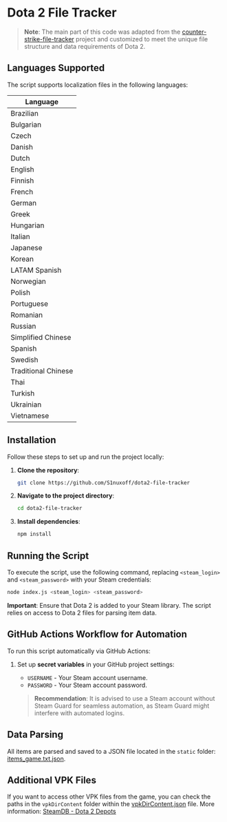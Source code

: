 
# Dota 2 File Tracker

> **Note**: The main part of this code was adapted from the [counter-strike-file-tracker](https://github.com/ByMykel/counter-strike-file-tracker) project and customized to meet the unique file structure and data requirements of Dota 2.

## Languages Supported

The script supports localization files in the following languages:

| Language         |
| ---------------- |
| Brazilian        |
| Bulgarian        |
| Czech            |
| Danish           |
| Dutch            |
| English          |
| Finnish          |
| French           |
| German           |
| Greek            |
| Hungarian        |
| Italian          |
| Japanese         |
| Korean           |
| LATAM Spanish    |
| Norwegian        |
| Polish           |
| Portuguese       |
| Romanian         |
| Russian          |
| Simplified Chinese|
| Spanish          |
| Swedish          |
| Traditional Chinese|
| Thai             |
| Turkish          |
| Ukrainian        |
| Vietnamese       |

## Installation

Follow these steps to set up and run the project locally:

1. **Clone the repository**:
   ```bash
   git clone https://github.com/S1nuxoff/dota2-file-tracker
   ```

2. **Navigate to the project directory**:
   ```bash
   cd dota2-file-tracker
   ```

3. **Install dependencies**:
   ```bash
   npm install
   ```

## Running the Script

To execute the script, use the following command, replacing `<steam_login>` and `<steam_password>` with your Steam credentials:

```bash
node index.js <steam_login> <steam_password>
```

**Important**: Ensure that Dota 2 is added to your Steam library. The script relies on access to Dota 2 files for parsing item data.

## GitHub Actions Workflow for Automation

To run this script automatically via GitHub Actions:

1. Set up **secret variables** in your GitHub project settings:
   - `USERNAME` - Your Steam account username.
   - `PASSWORD` - Your Steam account password.

   > **Recommendation**: It is advised to use a Steam account without Steam Guard for seamless automation, as Steam Guard might interfere with automated logins.

## Data Parsing

All items are parsed and saved to a JSON file located in the `static` folder: [items_game.txt.json](https://github.com/S1nuxoff/dota2-file-tracker/blob/main/static/items_game.txt.json).

## Additional VPK Files

If you want to access other VPK files from the game, you can check the paths in the `vpkDirContent` folder within the [vpkDirContent.json](https://github.com/S1nuxoff/dota2-file-tracker/blob/main/vpkDirContent/vpkDirContent.json) file.
More information: [SteamDB - Dota 2 Depots](https://steamdb.info/app/570/depots/)
